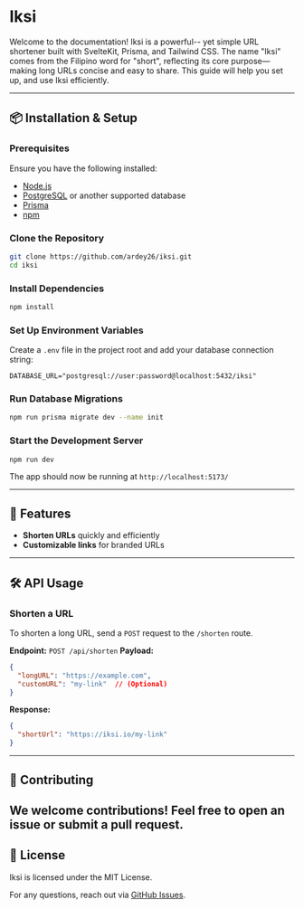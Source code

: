 # Iksi 

Welcome to the documentation! Iksi is a powerful-- yet simple URL shortener built with SvelteKit, Prisma, and Tailwind CSS. The name "Iksi" comes from the Filipino word for "short", reflecting its core purpose—making long URLs concise and easy to share. This guide will help you set up, and use Iksi efficiently.


---

## 📦 Installation & Setup

### **Prerequisites**
Ensure you have the following installed:
- [Node.js](https://nodejs.org/)
- [PostgreSQL](https://www.postgresql.org/) or another supported database
- [Prisma](https://www.prisma.io/)
- [npm](https://www.npmjs.com/)

### **Clone the Repository**
```sh
git clone https://github.com/ardey26/iksi.git
cd iksi
```

### **Install Dependencies**
```sh
npm install
```

### **Set Up Environment Variables**
Create a `.env` file in the project root and add your database connection string:
```env
DATABASE_URL="postgresql://user:password@localhost:5432/iksi"
```

### **Run Database Migrations**
```sh
npm run prisma migrate dev --name init
```

### **Start the Development Server**
```sh
npm run dev
```
The app should now be running at `http://localhost:5173/`

---

## 🚀 Features
- **Shorten URLs** quickly and efficiently
- **Customizable links** for branded URLs
---

## 🛠 API Usage

### **Shorten a URL**
To shorten a long URL, send a `POST` request to the `/shorten` route.

**Endpoint:** `POST /api/shorten`
**Payload:**
```json
{
  "longURL": "https://example.com",
  "customURL": "my-link"  // (Optional)
}
```
**Response:**
```json
{
  "shortUrl": "https://iksi.io/my-link"
}
```
---

## 🤝 Contributing
We welcome contributions! Feel free to open an issue or submit a pull request.
---

## 📜 License
Iksi is licensed under the MIT License.

For any questions, reach out via [GitHub Issues](https://github.com/yourusername/iksi/issues).

